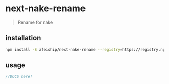 # next-nake-rename
> Rename for nake

## installation
```bash
npm install -S afeiship/next-nake-rename --registry=https://registry.npm.taobao.org
```

## usage
```js
//DOCS here!
```
